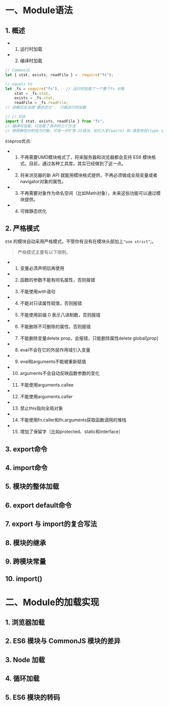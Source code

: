 # 一、Module语法
## 1. 概述
- 1. 运行时加载
- 2. 编译时加载
```js
// CommonJS
let { stat, exists, readFile } =  require("fs");

// equals to 
let _fs = require("fs"),   // 运行时加载了一个整个fs 对象
    stat = _fs.stat,
    exists = _fs.stat,
    readFile = _fs.readFile;
// 该模式无法做"静态优化"， 只能运行时加载

// // ES6
import { stat, exists, readFile } from "fs";
// 编译时加载，只加载了其中的三个方法
// 使得静态分析成为可能，可进一步扩宽 JS语法，如引入宏(macro) 和 类型校验(type system)
```
`ES6`pros优点:
- 1. 不再需要UMD模块格式了，将来服务器和浏览器都会支持 ES6 模块格式。目前，通过各种工具库，其实已经做到了这一点。
- 2. 将来浏览器的新 API 就能用模块格式提供，不再必须做成全局变量或者navigator对象的属性。
- 3. 不再需要对象作为命名空间（比如Math对象），未来这些功能可以通过模块提供。
- 4. 可做静态优化

## 2. 严格模式
`ES6` 的模块自动采用严格模式，不管你有没有在模块头部加上`"use strict"`;。

> 严格模式主要有以下限制。

- 1. 变量必须声明后再使用
- 2. 函数的参数不能有同名属性，否则报错
- 3. 不能使用with语句
- 4. 不能对只读属性赋值，否则报错
- 5. 不能使用前缀 0 表示八进制数，否则报错
- 6. 不能删除不可删除的属性，否则报错
- 7. 不能删除变量delete prop，会报错，只能删除属性delete global[prop]
- 8. eval不会在它的外层作用域引入变量
- 9. eval和arguments不能被重新赋值
- 10. arguments不会自动反映函数参数的变化
- 11. 不能使用arguments.callee
- 12. 不能使用arguments.caller
- 13. 禁止this指向全局对象
- 14. 不能使用fn.caller和fn.arguments获取函数调用的堆栈
- 15. 增加了保留字（比如protected、static和interface）
 

## 3. export命令
## 4. import命令
## 5. 模块的整体加载
## 6. export default命令
## 7. export 与 import的复合写法
## 8. 模块的继承
## 9. 跨模块常量
## 10. import()

# 二、Module的加载实现
## 1. 浏览器加载
## 2. ES6 模块与 CommonJS 模块的差异
## 3. Node 加载
## 4. 循环加载
## 5. ES6 模块的转码

